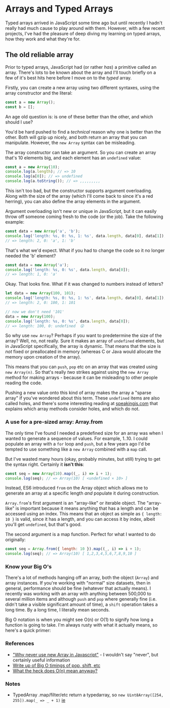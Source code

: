 # Arrays and Typed Arrays

Typed arrays arrived in JavaScript some time ago but until recently I hadn't really had much cause to play around with them. However, with a few recent projects, I've had the pleasure of deep diving my learning on typed arrays, how they work and what they're for.

## The old reliable array

Prior to typed arrays, JavaScript had (or rather _has_) a primitive called an array. There's lots to be known about the array and I'll touch briefly on a few of it's best hits here before I move on to the *typed* array.

Firstly, you can create a new array using two different syntaxes, using the array constructor and the literal:

```js
const a = new Array();
const b = [];
```

An age old question is: is one of these better than the other, and which should I use?

You'd be hard pushed to find a _technical_ reason why one is better than the other. Both will gzip up nicely, and both return an array that you can manipulate. However, the `new Array` syntax can be misleading.

The array constructor can take an argument. So you can create an array that's 10 elements big, and each element has an `undefined` value:

```js
const a = new Array(10);
console.log(a.length); // => 10
console.log(a[0]); // => undefined
console.log(a.toString()); // => ,,,,,,,,,
```

This isn't too bad, but the constructor supports argument overloading. Along with the size of the array (which I'll come back to since it's a red herring), you can also define the array elements in the argument.

Argument overloading isn't new or unique in JavaScript, but it can easily throw off someone coming fresh to the code (or the job). Take the following example:

```js
const data = new Array('a', 'b');
console.log('length: %s, 0: %s, 1: %s', data.length, data[0], data[1]);
// => length: 2, 0: 'a', 1: 'b'
```

That's what we'd expect. What if you had to change the code so it no longer needed the 'b' element?

```js
const data = new Array('a');
console.log('length: %s, 0: %s', data.length, data[0]);
// => length: 1, 0: 'a'
```

Okay. That looks fine. What if it was changed to numbers instead of letters?

```js
let data = new Array(100, 101);
console.log('length: %s, 0: %s, 1: %s', data.length, data[0], data[1]);
// => length: 2, 0: 100, 1: 101

// now we don't need '101'
data = new Array(100);
console.log('length: %s, 0: %s', data.length, data[0]);
// => length: 100, 0: undefined  😲
```

So why use `new Array`? Perhaps if you want to predetermine the size of the array? Well, no, not really. Sure it makes an array of `undefined` elements, but in JavaScript specifically, the array is dynamic. That means that the size is *not* fixed or preallocated in memory (whereas C or Java would allocate the memory upon creation of the array).

This means that you can `push`, `pop` etc on an array that was created using `new Array(n)`. So that's really _two_ strikes against using the `new Array` method for making arrays - because it can be misleading to other people reading the code.

Pushing a new value onto this kind of array makes the array a "sparse array" if you've wondered about this term. These `undefined` items are also called holes, and there's some interesting reading at [speakingjs.com](http://speakingjs.com/es5/ch18.html#array_holes) that explains which array methods consider holes, and which do not.

### A use for a pre-sized array: Array.from

The only time I've found I needed a predefined size for an array was when I wanted to generate a sequence of values. For example, 1..10. I could populate an array with a `for` loop and `push`, but a few years ago I'd be tempted to use something like a `new Array` combined with a `map` call.

But I've wasted many hours (okay, probably minutes, but still) trying to get the syntax right. Certainly it **isn't this**:

```js
const seq = new Array(10).map((_, i) => i + 1);
console.log(seq); // => Array(10) [ <undefined × 10> ]
```

Instead, ES6 introduced `from` on the Array object which allows me to generate an array at a specific length _and_ populate it during construction.

`Array.from`'s first argument is an "array-like" or iterable object. The "array-like" is important because it means anything that has a length and can be accessed using an index. This means that an object as simple as `{ length: 10 }` is valid, since it has a length, and you can access it by index, albeit you'll get `undefined`, but that's good.

The second argument is a map function. Perfect for what I wanted to do originally:

```js
const seq = Array.from({ length: 10 }).map((_, i) => i + 1);
console.log(seq); // => Array(10) [ 1,2,3,4,5,6,7,8,9,10 ]
```

### Know your Big O's

There's a lot of methods hanging off an array, both the object (`Array`) and array instances. If you're working with "normal" size datasets, then in general, performance should be fine (whatever that actually means). I recently was working with an array with anything between 500,000 to several million items and although `push` and `pop` where generally fine (i.e. didn't take a visible significant amount of time), a `shift` operation takes a long time. By a long time, I literally mean seconds.

Big O notation is when you might see O(n) or O(1) to signify how long a function is going to take. I'm always rusty with what it actually means, so here's a quick primer:








### References

- ["Why never use new Array in Javascript"](https://coderwall.com/p/h4xm0w/why-never-use-new-array-in-javascript) - I wouldn't say "never", but certainly useful information
- [Write up of Big O timings of pop, shift, etc](https://stackoverflow.com/a/22615787/22617)
- [What the heck does O(n) mean anyway?](https://stackoverflow.com/a/2307314/22617)

### Notes

- TypedArray .map/filter/etc return a typedarray, so `new Uint8Array([254, 255]).map(_ => _ + 1)` [ie](https://jsconsole.com/?console.log%28%20...new%20Uint8Array%28%5B254%2C%20255%5D%29.map%28_%20%3D%3E%20_%20+%201%29%20%29)
